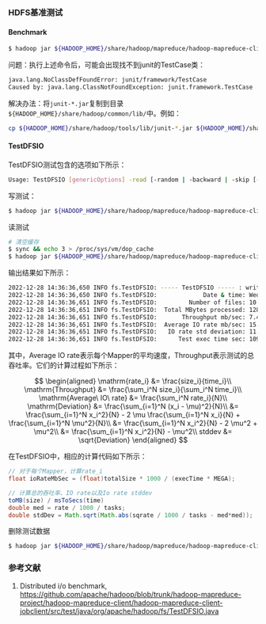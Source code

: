 ### HDFS基准测试

#### Benchmark

```bash
$ hadoop jar ${HADOOP_HOME}/share/hadoop/mapreduce/hadoop-mapreduce-client-jobclient-*-tests.jar
```

问题：执行上述命令后，可能会出现找不到junit的TestCase类：

```bash
java.lang.NoClassDefFoundError: junit/framework/TestCase
Caused by: java.lang.ClassNotFoundException: junit.framework.TestCase
```

解决办法：将`junit-*.jar`复制到目录`${HADOOP_HOME}/share/hadoop/common/lib/`中。例如：

```bash
cp ${HADOOP_HOME}/share/hadoop/tools/lib/junit-*.jar ${HADOOP_HOME}/share/hadoop/common/lib/
```

#### TestDFSIO

TestDFSIO测试包含的选项如下所示：

```bash
Usage: TestDFSIO [genericOptions] -read [-random | -backward | -skip [-skipSize Size]] | -write | -append | -truncate | -clean [-compression codecClassName] [-nrFiles N] [-size Size[B|KB|MB|GB|TB]] [-resFile resultFileName] [-bufferSize Bytes] [-storagePolicy storagePolicyName] [-erasureCodePolicy erasureCodePolicyName]
```

写测试：

```bash
$ hadoop jar ${HADOOP_HOME}/share/hadoop/mapreduce/hadoop-mapreduce-client-jobclient-*-tests.jar TestDFSIO -write -nrFiles 10 -size 128MB -resFile result
```

读测试

```bash
# 清空缓存
$ sync && echo 3 > /proc/sys/vm/dop_cache
$ hadoop jar ${HADOOP_HOME}/share/hadoop/mapreduce/hadoop-mapreduce-client-jobclient-*-tests.jar TestDFSIO -read
```

输出结果如下所示：

```bash
2022-12-28 14:36:36,650 INFO fs.TestDFSIO: ----- TestDFSIO ----- : write
2022-12-28 14:36:36,650 INFO fs.TestDFSIO:             Date & time: Wed Dec 28 14:36:36 CST 2022
2022-12-28 14:36:36,651 INFO fs.TestDFSIO:         Number of files: 10
2022-12-28 14:36:36,651 INFO fs.TestDFSIO:  Total MBytes processed: 1280
2022-12-28 14:36:36,651 INFO fs.TestDFSIO:       Throughput mb/sec: 7.4
2022-12-28 14:36:36,651 INFO fs.TestDFSIO:  Average IO rate mb/sec: 15.18
2022-12-28 14:36:36,651 INFO fs.TestDFSIO:   IO rate std deviation: 11.52
2022-12-28 14:36:36,651 INFO fs.TestDFSIO:      Test exec time sec: 109
```
其中，Average IO rate表示每个Mapper的平均速度，Throughput表示测试的总吞吐率。它们的计算过程如下所示：

$$
\begin{aligned}
\mathrm{rate_i} &= \frac{size_i}{time_i}\\
\mathrm{Throughput} &= \frac{\sum_i^N size_i}{\sum_i^N time_i}\\
\mathrm{Average\ IO\ rate} &= \frac{\sum_i^N rate_i}{N}\\
\mathrm{Deviation} &= \frac{\sum_{i=1}^N (x_i - \mu)^2}{N}\\
&= \frac{\sum_{i=1}^N x_i^2}{N} - 2 \mu \frac{\sum_{i=1}^N x_i}{N} + \frac{\sum_{i=1}^N \mu^2}{N}\\
&= \frac{\sum_{i=1}^N x_i^2}{N} - 2 \mu^2 + \mu^2\\
&= \frac{\sum_{i=1}^N x_i^2}{N} - \mu^2\\
stddev &= \sqrt{Deviation}
\end{aligned}
$$

在TestDFSIO中，相应的计算代码如下所示：

```java
// 对于每个Mapper，计算rate_i
float ioRateMbSec = (float)totalSize * 1000 / (execTime * MEGA);

// 计算总的吞吐率、IO rate以及Io rate stddev 
toMB(size) / msToSecs(time)
double med = rate / 1000 / tasks;
double stdDev = Math.sqrt(Math.abs(sqrate / 1000 / tasks - med*med));
```

删除测试数据

```bash
$ hadoop jar ${HADOOP_HOME}/share/hadoop/mapreduce/hadoop-mapreduce-client-jobclient-*-tests.jar TestDFSIO -clean
```

### 参考文献

1. Distributed i/o benchmark, https://github.com/apache/hadoop/blob/trunk/hadoop-mapreduce-project/hadoop-mapreduce-client/hadoop-mapreduce-client-jobclient/src/test/java/org/apache/hadoop/fs/TestDFSIO.java
